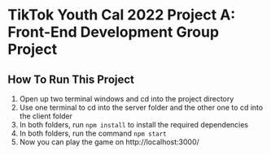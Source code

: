 # TikTok Youth Cal 2022 Project A: Front-End Development Group Project
## How To Run This Project
1. Open up two terminal windows and cd into the project directory
2. Use one terminal to cd into the server folder and the other one to cd into the client folder
3. In both folders, run `npm install` to install the required dependencies
4. In both folders, run the command `npm start`
5. Now you can play the game on http://localhost:3000/